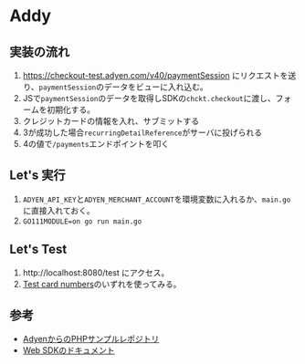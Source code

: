 # Addy

## 実装の流れ
1. https://checkout-test.adyen.com/v40/paymentSession にリクエストを送り、`paymentSession`のデータをビューに入れ込む。
2. JSで`paymentSession`のデータを取得しSDKの`chckt.checkout`に渡し、フォームを初期化する。
3. クレジットカードの情報を入れ、サブミットする
4. 3が成功した場合`recurringDetailReference`がサーバに投げられる
5. 4の値で`/payments`エンドポイントを叩く

## Let's 実行

1. `ADYEN_API_KEY`と`ADYEN_MERCHANT_ACCOUNT`を環境変数に入れるか、`main.go`に直接入れておく。
2. `GO111MODULE=on go run main.go`

## Let's Test
1. http://localhost:8080/test にアクセス。
2. [Test card numbers](https://docs.adyen.com/developers/test-cards/test-card-numbers)のいずれを使ってみる。

## 参考
- [AdyenからのPHPサンプルレポジトリ](https://github.com/Adyen/adyen-web-sdk-sample-code)
- [Web SDKのドキュメント](https://docs.adyen.com/developers/checkout/web-sdk)

